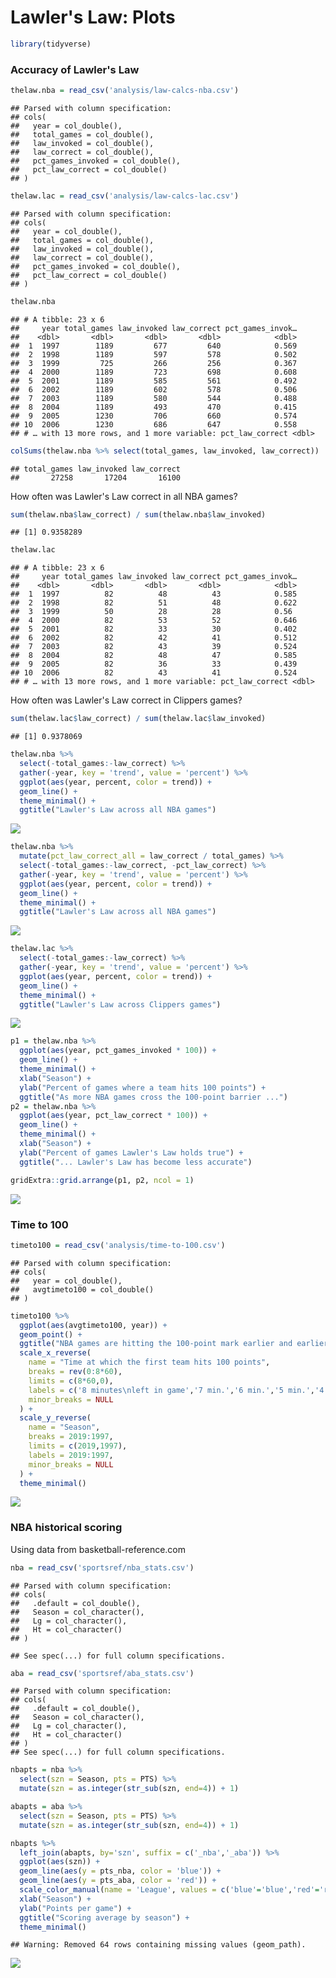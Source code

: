Lawler's Law: Plots
================

``` r
library(tidyverse)
```

### Accuracy of Lawler's Law

``` r
thelaw.nba = read_csv('analysis/law-calcs-nba.csv')
```

    ## Parsed with column specification:
    ## cols(
    ##   year = col_double(),
    ##   total_games = col_double(),
    ##   law_invoked = col_double(),
    ##   law_correct = col_double(),
    ##   pct_games_invoked = col_double(),
    ##   pct_law_correct = col_double()
    ## )

``` r
thelaw.lac = read_csv('analysis/law-calcs-lac.csv')
```

    ## Parsed with column specification:
    ## cols(
    ##   year = col_double(),
    ##   total_games = col_double(),
    ##   law_invoked = col_double(),
    ##   law_correct = col_double(),
    ##   pct_games_invoked = col_double(),
    ##   pct_law_correct = col_double()
    ## )

``` r
thelaw.nba
```

    ## # A tibble: 23 x 6
    ##     year total_games law_invoked law_correct pct_games_invok…
    ##    <dbl>       <dbl>       <dbl>       <dbl>            <dbl>
    ##  1  1997        1189         677         640            0.569
    ##  2  1998        1189         597         578            0.502
    ##  3  1999         725         266         256            0.367
    ##  4  2000        1189         723         698            0.608
    ##  5  2001        1189         585         561            0.492
    ##  6  2002        1189         602         578            0.506
    ##  7  2003        1189         580         544            0.488
    ##  8  2004        1189         493         470            0.415
    ##  9  2005        1230         706         660            0.574
    ## 10  2006        1230         686         647            0.558
    ## # … with 13 more rows, and 1 more variable: pct_law_correct <dbl>

``` r
colSums(thelaw.nba %>% select(total_games, law_invoked, law_correct))
```

    ## total_games law_invoked law_correct 
    ##       27258       17204       16100

How often was Lawler's Law correct in all NBA games?

``` r
sum(thelaw.nba$law_correct) / sum(thelaw.nba$law_invoked)
```

    ## [1] 0.9358289

``` r
thelaw.lac
```

    ## # A tibble: 23 x 6
    ##     year total_games law_invoked law_correct pct_games_invok…
    ##    <dbl>       <dbl>       <dbl>       <dbl>            <dbl>
    ##  1  1997          82          48          43            0.585
    ##  2  1998          82          51          48            0.622
    ##  3  1999          50          28          28            0.56 
    ##  4  2000          82          53          52            0.646
    ##  5  2001          82          33          30            0.402
    ##  6  2002          82          42          41            0.512
    ##  7  2003          82          43          39            0.524
    ##  8  2004          82          48          47            0.585
    ##  9  2005          82          36          33            0.439
    ## 10  2006          82          43          41            0.524
    ## # … with 13 more rows, and 1 more variable: pct_law_correct <dbl>

How often was Lawler's Law correct in Clippers games?

``` r
sum(thelaw.lac$law_correct) / sum(thelaw.lac$law_invoked)
```

    ## [1] 0.9378069

``` r
thelaw.nba %>% 
  select(-total_games:-law_correct) %>% 
  gather(-year, key = 'trend', value = 'percent') %>% 
  ggplot(aes(year, percent, color = trend)) +
  geom_line() +
  theme_minimal() +
  ggtitle("Lawler's Law across all NBA games")
```

![](03-plots_files/figure-markdown_github/unnamed-chunk-8-1.png)

``` r
thelaw.nba %>% 
  mutate(pct_law_correct_all = law_correct / total_games) %>% 
  select(-total_games:-law_correct, -pct_law_correct) %>% 
  gather(-year, key = 'trend', value = 'percent') %>% 
  ggplot(aes(year, percent, color = trend)) +
  geom_line() +
  theme_minimal() +
  ggtitle("Lawler's Law across all NBA games")
```

![](03-plots_files/figure-markdown_github/unnamed-chunk-9-1.png)

``` r
thelaw.lac %>% 
  select(-total_games:-law_correct) %>% 
  gather(-year, key = 'trend', value = 'percent') %>% 
  ggplot(aes(year, percent, color = trend)) +
  geom_line() +
  theme_minimal() +
  ggtitle("Lawler's Law across Clippers games")
```

![](03-plots_files/figure-markdown_github/unnamed-chunk-10-1.png)

``` r
p1 = thelaw.nba %>% 
  ggplot(aes(year, pct_games_invoked * 100)) +
  geom_line() +
  theme_minimal() +
  xlab("Season") +
  ylab("Percent of games where a team hits 100 points") +
  ggtitle("As more NBA games cross the 100-point barrier ...")
p2 = thelaw.nba %>% 
  ggplot(aes(year, pct_law_correct * 100)) +
  geom_line() +
  theme_minimal() +
  xlab("Season") +
  ylab("Percent of games Lawler's Law holds true") +
  ggtitle("... Lawler's Law has become less accurate")
```

``` r
gridExtra::grid.arrange(p1, p2, ncol = 1)
```

![](03-plots_files/figure-markdown_github/unnamed-chunk-12-1.png)

### Time to 100

``` r
timeto100 = read_csv('analysis/time-to-100.csv')
```

    ## Parsed with column specification:
    ## cols(
    ##   year = col_double(),
    ##   avgtimeto100 = col_double()
    ## )

``` r
timeto100 %>% 
  ggplot(aes(avgtimeto100, year)) +
  geom_point() +
  ggtitle("NBA games are hitting the 100-point mark earlier and earlier") +
  scale_x_reverse(
    name = "Time at which the first team hits 100 points",
    breaks = rev(0:8*60),
    limits = c(8*60,0),
    labels = c('8 minutes\nleft in game','7 min.','6 min.','5 min.','4 min.','3 min.','2 min.','1 min.','End of game'),
    minor_breaks = NULL
  ) +
  scale_y_reverse(
    name = "Season",
    breaks = 2019:1997,
    limits = c(2019,1997),
    labels = 2019:1997,
    minor_breaks = NULL
  ) +
  theme_minimal()
```

![](03-plots_files/figure-markdown_github/unnamed-chunk-14-1.png)

### NBA historical scoring

Using data from basketball-reference.com

``` r
nba = read_csv('sportsref/nba_stats.csv')
```

    ## Parsed with column specification:
    ## cols(
    ##   .default = col_double(),
    ##   Season = col_character(),
    ##   Lg = col_character(),
    ##   Ht = col_character()
    ## )

    ## See spec(...) for full column specifications.

``` r
aba = read_csv('sportsref/aba_stats.csv')
```

    ## Parsed with column specification:
    ## cols(
    ##   .default = col_double(),
    ##   Season = col_character(),
    ##   Lg = col_character(),
    ##   Ht = col_character()
    ## )
    ## See spec(...) for full column specifications.

``` r
nbapts = nba %>% 
  select(szn = Season, pts = PTS) %>% 
  mutate(szn = as.integer(str_sub(szn, end=4)) + 1)
```

``` r
abapts = aba %>% 
  select(szn = Season, pts = PTS) %>% 
  mutate(szn = as.integer(str_sub(szn, end=4)) + 1)
```

``` r
nbapts %>% 
  left_join(abapts, by='szn', suffix = c('_nba','_aba')) %>% 
  ggplot(aes(szn)) +
  geom_line(aes(y = pts_nba, color = 'blue')) +
  geom_line(aes(y = pts_aba, color = 'red')) +
  scale_color_manual(name = 'League', values = c('blue'='blue','red'='red'), labels = c('NBA','ABA')) +
  xlab("Season") +
  ylab("Points per game") +
  ggtitle("Scoring average by season") +
  theme_minimal()
```

    ## Warning: Removed 64 rows containing missing values (geom_path).

![](03-plots_files/figure-markdown_github/unnamed-chunk-18-1.png)
